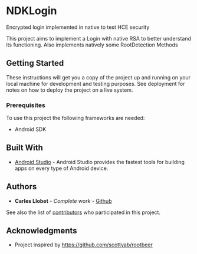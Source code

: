 # NDKLogin
Encrypted login implemented in native to test HCE security

This project aims to implement a Login with native RSA to better understand its functioning.
Also implements natively some RootDetection Methods

## Getting Started

These instructions will get you a copy of the project up and running on your local machine for development and testing purposes. See deployment for notes on how to deploy the project on a live system.

### Prerequisites

To use this project the following frameworks are needed: 
- Android SDK

## Built With

* [Android Studio](https://developer.android.com/studio/) - Android Studio provides the fastest tools for building apps on every type of Android device.

## Authors

* **Carles Llobet** - *Complete work* - [Github](https://github.com/CarlesLlobet)

See also the list of [contributors](https://github.com/CarlesLlobet/NDKLogin/contributors) who participated in this project.

## Acknowledgments

* Project inspired by https://github.com/scottyab/rootbeer
